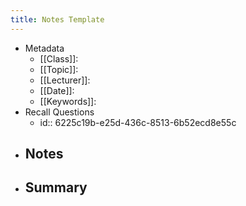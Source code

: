 ```yaml
---
title: Notes Template
---
```

- Metadata
	- [[Class]]:
	- [[Topic]]:
	- [[Lecturer]]:
	- [[Date]]:
	- [[Keywords]]:
- Recall Questions
	- id:: 6225c19b-e25d-436c-8513-6b52ecd8e55c
- Notes
	-
- Summary
	-
